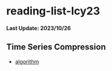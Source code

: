 # reading-list-lcy23

#### Last Update: 2023/10/26

## Time Series Compression
 - [algorithm](./ts_compression/algorithm.md)